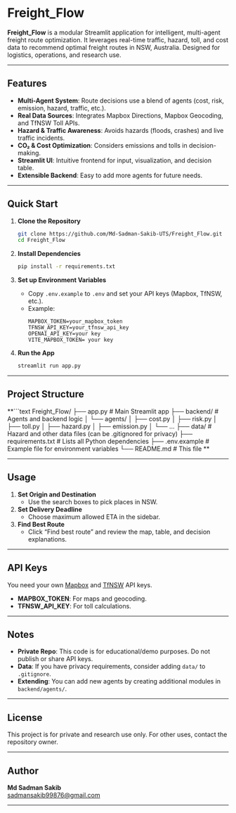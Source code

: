 # Freight_Flow

**Freight_Flow** is a modular Streamlit application for intelligent, multi-agent freight route optimization. It leverages real-time traffic, hazard, toll, and cost data to recommend optimal freight routes in NSW, Australia. Designed for logistics, operations, and research use.

---

## Features

- **Multi-Agent System**: Route decisions use a blend of agents (cost, risk, emission, hazard, traffic, etc.).
- **Real Data Sources**: Integrates Mapbox Directions, Mapbox Geocoding, and TfNSW Toll APIs.
- **Hazard & Traffic Awareness**: Avoids hazards (floods, crashes) and live traffic incidents.
- **CO₂ & Cost Optimization**: Considers emissions and tolls in decision-making.
- **Streamlit UI**: Intuitive frontend for input, visualization, and decision table.
- **Extensible Backend**: Easy to add more agents for future needs.

---

## Quick Start

1. **Clone the Repository**
    ```sh
    git clone https://github.com/Md-Sadman-Sakib-UTS/Freight_Flow.git
    cd Freight_Flow
    ```

2. **Install Dependencies**
    ```sh
    pip install -r requirements.txt
    ```

3. **Set up Environment Variables**
    - Copy `.env.example` to `.env` and set your API keys (Mapbox, TfNSW, etc.).
    - Example:
      ```
      MAPBOX_TOKEN=your_mapbox_token
      TFNSW_API_KEY=your_tfnsw_api_key
      OPENAI_API_KEY=your key
      VITE_MAPBOX_TOKEN= your key
      ```

4. **Run the App**
    ```sh
    streamlit run app.py
    ```

---

## Project Structure

**```text
Freight_Flow/
├── app.py                 # Main Streamlit app
├── backend/               # Agents and backend logic
│   └── agents/
│       ├── cost.py
│       ├── risk.py
│       ├── toll.py
│       ├── hazard.py
│       ├── emission.py
│       └── …
├── data/                  # Hazard and other data files (can be .gitignored for privacy)
├── requirements.txt       # Lists all Python dependencies
├── .env.example           # Example file for environment variables
└── README.md              # This file
**



---

## Usage

1. **Set Origin and Destination**
   - Use the search boxes to pick places in NSW.
2. **Set Delivery Deadline**
   - Choose maximum allowed ETA in the sidebar.
3. **Find Best Route**
   - Click “Find best route” and review the map, table, and decision explanations.

---

## API Keys

You need your own [Mapbox](https://account.mapbox.com/) and [TfNSW](https://api.transport.nsw.gov.au/) API keys.
- **MAPBOX_TOKEN**: For maps and geocoding.
- **TFNSW_API_KEY**: For toll calculations.

---

## Notes

- **Private Repo**: This code is for educational/demo purposes. Do not publish or share API keys.
- **Data**: If you have privacy requirements, consider adding `data/` to `.gitignore`.
- **Extending**: You can add new agents by creating additional modules in `backend/agents/`.

---

## License

This project is for private and research use only. For other uses, contact the repository owner.

---

## Author

**Md Sadman Sakib**  
[sadmansakib99876@gmail.com](mailto:sadmansakib99876@gmail.com)

---